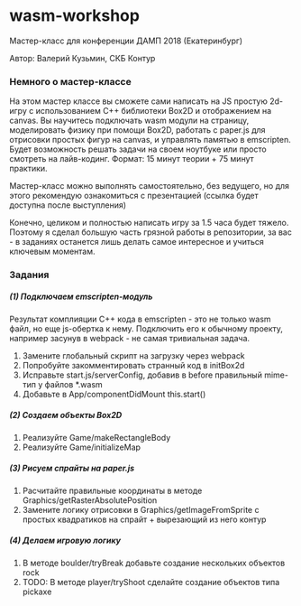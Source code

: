 # wasm-workshop

Мастер-класс для конференции ДАМП 2018 (Екатеринбург)

Автор: Валерий Кузьмин, СКБ Контур

### Немного о мастер-классе

На этом мастер классе вы сможете сами написать на JS простую 2d-игру с использованием C++ библиотеки Box2D и отображением на canvas. Вы научитесь подключать wasm модули на страницу, моделировать физику при помощи Box2D, работать c paper.js для отрисовки простых фигур на canvas, и управлять памятью в emscripten. Будет возможность решать задачи на своем ноутбуке или просто смотреть на лайв-кодинг. Формат: 15 минут теории + 75 минут практики.

Мастер-класс можно выполнять самостоятельно, без ведущего, но для этого рекомендую ознакомиться с презентацией (ссылка будет доступна после выступления)

Конечно, целиком и полностью написать игру за 1.5 часа будет тяжело. Поэтому я сделал большую часть грязной работы в репозитории, за вас - в заданиях останется лишь делать самое интересное и учиться ключевым моментам.

### Задания

##### (1) Подключаем emscripten-модуль

Результат комплияции C++ кода в emscripten - это не только wasm файл, но еще js-обертка к нему. Подключить его к обычному проекту, например засунув в webpack - не самая тривиальная задача.

1. Замените глобальный скрипт на загрузку через webpack
1. Попробуйте закомментировать странный код в initBox2d
1. Исправьте start.js/serverConfig, добавив в before правильный mime-тип у файлов *.wasm
1. Добавьте в App/componentDidMount this.start()

##### (2) Создаем объекты Box2D

1. Реализуйте Game/makeRectangleBody
1. Реализуйте Game/initializeMap

##### (3) Рисуем спрайты на paper.js

1. Расчитайте правильные координаты в методе Graphics/getRasterAbsolutePosition
1. Замените логику отрисовки в Graphics/getImageFromSprite с простых квадратиков на спрайт + вырезающий из него контур

##### (4) Делаем игровую логику

1. В методе boulder/tryBreak добавьте создание нескольких объектов rock
1. TODO: В методе player/tryShoot сделайте создание объектов типа pickaxe
